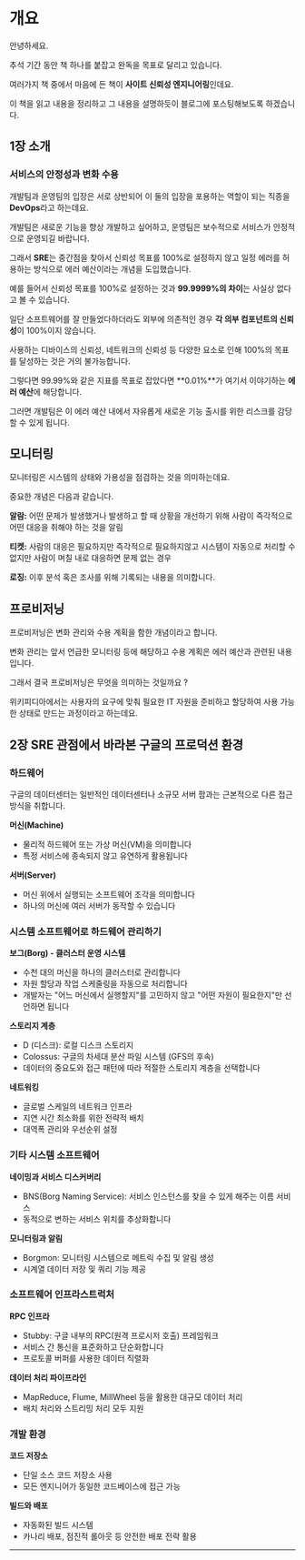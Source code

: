 # 개요

안녕하세요.

추석 기간 동안 책 하나를 붙잡고 완독을 목표로 달리고 있습니다.

여러가지 책 중에서 마음에 든 책이 **사이트 신뢰성 엔지니어링**인데요.

이 책을 읽고 내용을 정리하고 그 내용을 설명하듯이 블로그에 포스팅해보도록 하겠습니다.

## 1장 소개

### 서비스의 안정성과 변화 수용

개발팀과 운영팀의 입장은 서로 상반되어 이 둘의 입장을 포용하는 역할이 되는 직종을 **DevOps**라고 하는데요.

개발팀은 새로운 기능을 향상 개발하고 싶어하고, 운영팀은 보수적으로 서비스가 안정적으로 운영되길 바랍니다.

그래서 **SRE**는 중간점을 찾아서 신뢰성 목표를 100%로 설정하지 않고 일정 에러를 허용하는 방식으로 에러 예산이라는 개념을 도입했습니다.

예를 들어서 신뢰성 목표를 100%로 설정하는 것과 **99.9999%의 차이**는 사실상 없다고 볼 수 있습니다.

일단 소프트웨어를 잘 만들었다하더라도 외부에 의존적인 경우 **각 의부 컴포넌트의 신뢰성**이 100%이지 않습니다.

사용하는 디바이스의 신뢰성, 네트워크의 신뢰성 등 다양한 요소로 인해 100%의 목표를 달성하는 것은 거의 불가능합니다.

그렇다면 99.99%와 같은 지표를 목표로 잡았다면 **0.01%**가 여기서 이야기하는 **에러 예산**에 해당합니다.

그러면 개발팀은 이 에러 예산 내에서 자유롭게 새로운 기능 출시를 위한 리스크를 감당할 수 있게 됩니다.

## 모니터링

모니터링은 시스템의 상태와 가용성을 점검하는 것을 의미하는데요.

중요한 개념은 다음과 같습니다.

**알람:** 어떤 문제가 발생했거나 발생하고 할 때 상황을 개선하기 위해 사람이 즉각적으로 어떤 대응을 취해야 하는 것을 알림

**티켓:** 사람의 대응은 필요하지만 즉각적으로 필요하지않고 시스템이 자동으로 처리할 수 없지만 사람이 며칠 내로 대응하면 문제 없는 경우

**로징:** 이후 분석 혹은 조사를 위해 기록되는 내용을 의미합니다.

## 프로비저닝

프로비저닝은 변화 관리와 수용 계획을 함한 개념이라고 합니다.

변화 관리는 앞서 언급한 모니터링 등에 해당하고 수용 계획은 에러 예산과 관련된 내용입니다.

그래서 결국 프로비저닝은 무엇을 의미하는 것일까요 ?

위키피디아에서는 사용자의 요구에 맞춰 필요한 IT 자원을 준비하고 할당하여 사용 가능한 상태로 만드는 과정이라고 하는데요.

## 2장 SRE 관점에서 바라본 구글의 프로덕션 환경

### 하드웨어

구글의 데이터센터는 일반적인 데이터센터나 소규모 서버 팜과는 근본적으로 다른 접근 방식을 취합니다.

**머신(Machine)**

- 물리적 하드웨어 또는 가상 머신(VM)을 의미합니다
- 특정 서비스에 종속되지 않고 유연하게 활용됩니다

**서버(Server)**

- 머신 위에서 실행되는 소프트웨어 조각을 의미합니다
- 하나의 머신에 여러 서버가 동작할 수 있습니다

### 시스템 소프트웨어로 하드웨어 관리하기

**보그(Borg) - 클러스터 운영 시스템**

- 수천 대의 머신을 하나의 클러스터로 관리합니다
- 자원 할당과 작업 스케줄링을 자동으로 처리합니다
- 개발자는 "어느 머신에서 실행할지"를 고민하지 않고 "어떤 자원이 필요한지"만 선언하면 됩니다

**스토리지 계층**

- D (디스크): 로컬 디스크 스토리지
- Colossus: 구글의 차세대 분산 파일 시스템 (GFS의 후속)
- 데이터의 중요도와 접근 패턴에 따라 적절한 스토리지 계층을 선택합니다

**네트워킹**

- 글로벌 스케일의 네트워크 인프라
- 지연 시간 최소화를 위한 전략적 배치
- 대역폭 관리와 우선순위 설정

### 기타 시스템 소프트웨어

**네이밍과 서비스 디스커버리**

- BNS(Borg Naming Service): 서비스 인스턴스를 찾을 수 있게 해주는 이름 서비스
- 동적으로 변하는 서비스 위치를 추상화합니다

**모니터링과 알림**

- Borgmon: 모니터링 시스템으로 메트릭 수집 및 알림 생성
- 시계열 데이터 저장 및 쿼리 기능 제공

### 소프트웨어 인프라스트럭처

**RPC 인프라**

- Stubby: 구글 내부의 RPC(원격 프로시저 호출) 프레임워크
- 서비스 간 통신을 표준화하고 단순화합니다
- 프로토콜 버퍼를 사용한 데이터 직렬화

**데이터 처리 파이프라인**

- MapReduce, Flume, MillWheel 등을 활용한 대규모 데이터 처리
- 배치 처리와 스트리밍 처리 모두 지원

### 개발 환경

**코드 저장소**

- 단일 소스 코드 저장소 사용
- 모든 엔지니어가 동일한 코드베이스에 접근 가능

**빌드와 배포**

- 자동화된 빌드 시스템
- 카나리 배포, 점진적 롤아웃 등 안전한 배포 전략 활용

---
